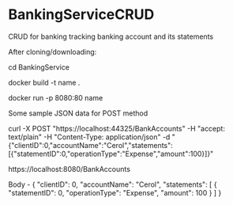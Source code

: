 # BankingServiceCRUD

CRUD for banking tracking banking account and its statements

After cloning/downloading:

cd BankingService

docker build -t name .

docker run -p 8080:80 name


Some sample JSON data for POST method

curl -X POST "https://localhost:44325/BankAccounts" -H "accept: text/plain" -H "Content-Type: application/json" -d "{\"clientID\":0,\"accountName\":\"Cerol\",\"statements\":[{\"statementID\":0,\"operationType\":\"Expense\",\"amount\":100}]}"

https://localhost:8080/BankAccounts

Body - 
  {
    "clientID": 0,
    "accountName": "Cerol",
    "statements": [
      {
        "statementID": 0,
        "operationType": "Expense",
        "amount": 100
      }
    ]
  }
